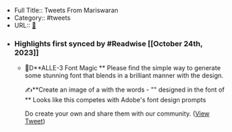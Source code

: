 - Full Title:: Tweets From Mariswaran
- Category:: #tweets
- URL:: [🔗](https://twitter.com/mariswaran)
- ### Highlights first synced by #Readwise [[October 24th, 2023]]
    - 🔔D**ALLE-3 Font Magic
      **
      Please find the simple way to generate some stunning font that blends in a brilliant manner with the design. 
      
      ✍**️Create an image of a <location> with the words - "<word>" designed in the font of <subject>
      **
      Looks like this competes with Adobe's font design prompts
      
      Do create your own and share them with our community. ([View Tweet](https://twitter.com/mariswaran/status/1716458025819779436))
